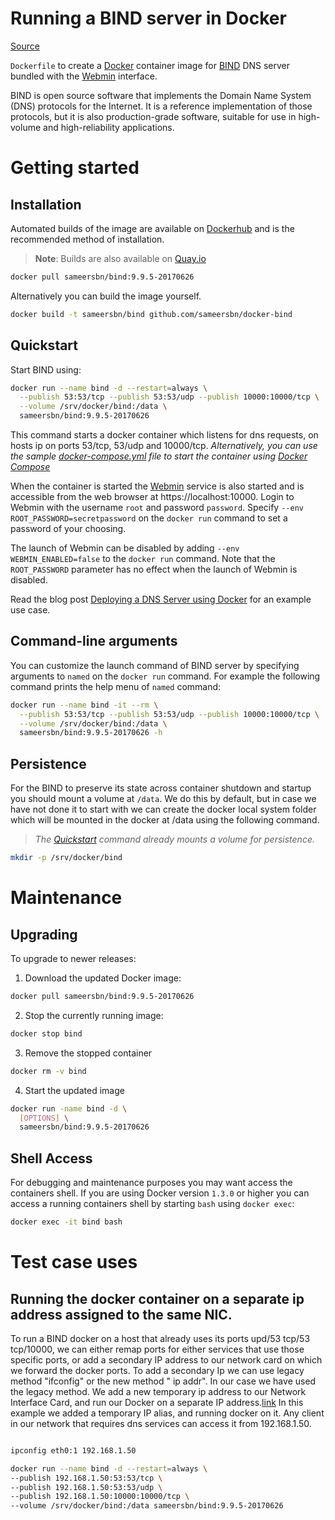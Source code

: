 # Running a BIND server in Docker
[Source](https://github.com/sameersbn/docker-bind#sameersbnbind995-20170626 "Permalink to Dockerize BIND DNS server with webmin for DNS administration by sameersbn on github")


`Dockerfile` to create a [Docker](https://www.docker.com/) container image for [BIND](https://www.isc.org/downloads/bind/) DNS server bundled with the [Webmin](http://www.webmin.com/) interface.

BIND is open source software that implements the Domain Name System (DNS) protocols for the Internet. It is a reference implementation of those protocols, but it is also production-grade software, suitable for use in high-volume and high-reliability applications.


# Getting started

## Installation

Automated builds of the image are available on [Dockerhub](https://hub.docker.com/r/sameersbn/bind) and is the recommended method of installation.

> **Note**: Builds are also available on [Quay.io](https://quay.io/repository/sameersbn/bind)

```bash
docker pull sameersbn/bind:9.9.5-20170626
```

Alternatively you can build the image yourself.

```bash
docker build -t sameersbn/bind github.com/sameersbn/docker-bind
```

## Quickstart

Start BIND using:

```bash
docker run --name bind -d --restart=always \
  --publish 53:53/tcp --publish 53:53/udp --publish 10000:10000/tcp \
  --volume /srv/docker/bind:/data \
  sameersbn/bind:9.9.5-20170626
```
This command starts a docker container which listens for dns requests, on hosts ip on ports 53/tcp, 53/udp and 10000/tcp.
*Alternatively, you can use the sample [docker-compose.yml](https://github.com/sameersbn/docker-bind/blob/master/docker-compose.yml "Github original source docker-compose.yml file") file to start the container using [Docker Compose](https://docs.docker.com/compose/)*

When the container is started the [Webmin](http://www.webmin.com/) service is also started and is accessible from the web browser at https://localhost:10000. Login to Webmin with the username `root` and password `password`. Specify `--env ROOT_PASSWORD=secretpassword` on the `docker run` command to set a password of your choosing.

The launch of Webmin can be disabled by adding `--env WEBMIN_ENABLED=false` to the `docker run` command. Note that the `ROOT_PASSWORD` parameter has no effect when the launch of Webmin is disabled.

Read the blog post [Deploying a DNS Server using Docker](http://www.damagehead.com/blog/2015/04/28/deploying-a-dns-server-using-docker/) for an example use case.

## Command-line arguments

You can customize the launch command of BIND server by specifying arguments to `named` on the `docker run` command. For example the following command prints the help menu of `named` command:

```bash
docker run --name bind -it --rm \
  --publish 53:53/tcp --publish 53:53/udp --publish 10000:10000/tcp \
  --volume /srv/docker/bind:/data \
  sameersbn/bind:9.9.5-20170626 -h
```

## Persistence

For the BIND to preserve its state across container shutdown and startup you should mount a volume at `/data`. We do this by default, but in case we have not done it to start with we can create the docker local system folder which will be mounted in the docker at /data using the following command.

> *The [Quickstart](#quickstart) command already mounts a volume for persistence.*


```bash
mkdir -p /srv/docker/bind

```

# Maintenance

## Upgrading

To upgrade to newer releases:

  1. Download the updated Docker image:

  ```bash
  docker pull sameersbn/bind:9.9.5-20170626
  ```

  2. Stop the currently running image:

  ```bash
  docker stop bind
  ```

  3. Remove the stopped container

  ```bash
  docker rm -v bind
  ```

  4. Start the updated image

  ```bash
  docker run -name bind -d \
    [OPTIONS] \
    sameersbn/bind:9.9.5-20170626
  ```

## Shell Access

For debugging and maintenance purposes you may want access the containers shell. If you are using Docker version `1.3.0` or higher you can access a running containers shell by starting `bash` using `docker exec`:

```bash
docker exec -it bind bash
```



# Test case uses

## Running the docker container on a separate ip address assigned to the same NIC. 

  To run a BIND docker on a host that already uses its ports upd/53 tcp/53 tcp/10000, we can either remap ports for either services that use those specific ports, or add a secondary IP address to our network card on which we forward the docker ports. To add a secondary Ip we can use legacy method "ifconfig" or the new method " ip addr". In our case we have used the legacy method. 
  We add a new temporary ip address to our Network Interface Card, and run our Docker on a separate IP address.[link](https://github.com/team-avesta/wiki/blob/master/engineering/devops/AddIP/README.md "Adding additional IP Addresses to a Network Interface Card on Ubuntu")
  In this example we added a temporary IP alias, and running docker on it. Any client in our network that requires dns services can access it from 192.168.1.50. 

```bash

ipconfig eth0:1 192.168.1.50

docker run --name bind -d --restart=always \
--publish 192.168.1.50:53:53/tcp \
--publish 192.168.1.50:53:53/udp \
--publish 192.168.1.50:10000:10000/tcp \
--volume /srv/docker/bind:/data sameersbn/bind:9.9.5-20170626

```

